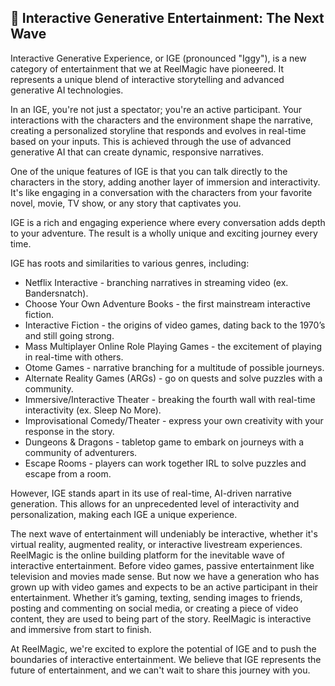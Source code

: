 ## 🌊 Interactive Generative Entertainment: The Next Wave

Interactive Generative Experience, or IGE (pronounced "Iggy"), is a new category of entertainment that we at ReelMagic have pioneered. It represents a unique blend of interactive storytelling and advanced generative AI technologies.

In an IGE, you're not just a spectator; you're an active participant. Your interactions with the characters and the environment shape the narrative, creating a personalized storyline that responds and evolves in real-time based on your inputs. This is achieved through the use of advanced generative AI that can create dynamic, responsive narratives.

One of the unique features of IGE is that you can talk directly to the characters in the story, adding another layer of immersion and interactivity. It's like engaging in a conversation with the characters from your favorite novel, movie, TV show, or any story that captivates you.

IGE is a rich and engaging experience where every conversation adds depth to your adventure. The result is a wholly unique and exciting journey every time.

IGE has roots and similarities to various genres, including:

- Netflix Interactive - branching narratives in streaming video (ex. Bandersnatch).
- Choose Your Own Adventure Books - the first mainstream interactive fiction.
- Interactive Fiction - the origins of video games, dating back to the 1970’s and still going strong.
- Mass Multiplayer Online Role Playing Games - the excitement of playing in real-time with others.
- Otome Games - narrative branching for a multitude of possible journeys.
- Alternate Reality Games (ARGs) - go on quests and solve puzzles with a community.
- Immersive/Interactive Theater - breaking the fourth wall with real-time interactivity (ex. Sleep No More).
- Improvisational Comedy/Theater - express your own creativity with your response in the story.
- Dungeons & Dragons - tabletop game to embark on journeys with a community of adventurers.
- Escape Rooms - players can work together IRL to solve puzzles and escape from a room.

However, IGE stands apart in its use of real-time, AI-driven narrative generation. This allows for an unprecedented level of interactivity and personalization, making each IGE a unique experience.

The next wave of entertainment will undeniably be interactive, whether it's virtual reality, augmented reality, or interactive livestream experiences. ReelMagic is the online building platform for the inevitable wave of interactive entertainment. Before video games, passive entertainment like television and movies made sense. But now we have a generation who has grown up with video games and expects to be an active participant in their entertainment. Whether it’s gaming, texting, sending images to friends, posting and commenting on social media, or creating a piece of video content, they are used to being part of the story. ReelMagic is interactive and immersive from start to finish.

At ReelMagic, we're excited to explore the potential of IGE and to push the boundaries of interactive entertainment. We believe that IGE represents the future of entertainment, and we can't wait to share this journey with you.

